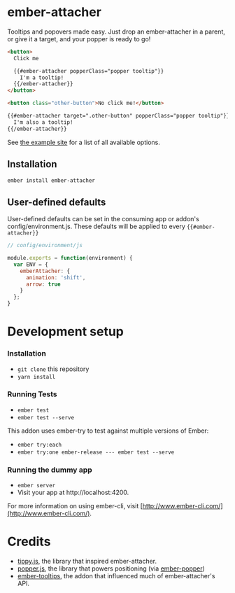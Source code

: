 # ember-attacher

Tooltips and popovers made easy. Just drop an ember-attacher in a parent, or
give it a target, and your popper is ready to go!

```html
<button>
  Click me

  {{#ember-attacher popperClass="popper tooltip"}}
    I'm a tooltip!
  {{/ember-attacher}}
</button>

<button class="other-button">No click me!</button>

{{#ember-attacher target=".other-button" popperClass="popper tooltip"}}
  I'm also a tooltip!
{{/ember-attacher}}
```

See [the example site](https://kybishop.github.io/ember-attacher/) for a list of all
available options.

## Installation

```bash
ember install ember-attacher
```

## User-defined defaults

User-defined defaults can be set in the consuming app or addon's config/environment.js. These defaults will be applied to every `{{#ember-attacher}}`

```javascript
// config/environment/js

module.exports = function(environment) {
  var ENV = {
    emberAttacher: {
      animation: 'shift',
      arrow: true
    }
  };
}
```

# Development setup

### Installation

* `git clone` this repository
* `yarn install`

### Running Tests

* `ember test`
* `ember test --serve`

This addon uses ember-try to test against multiple versions of Ember:

* `ember try:each`
* `ember try:one ember-release --- ember test --serve`

### Running the dummy app

* `ember server`
* Visit your app at http://localhost:4200.

For more information on using ember-cli, visit [http://www.ember-cli.com/](http://www.ember-cli.com/).

# Credits

- [tippy.js](https://github.com/atomiks/tippyjs), the library that inspired
  ember-attacher.
- [popper.js](https://github.com/FezVrasta/popper.js), the library that powers
  positioning (via [ember-popper](https://github.com/kybishop/ember-popper))
- [ember-tooltips](https://github.com/yapplabs/ember-tether), the addon that
  influenced much of ember-attacher's API.
